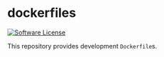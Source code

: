 # dockerfiles

[![Software License](https://img.shields.io/badge/license-MIT-green.svg)](LICENSE)

This repository provides development `Dockerfile`s.

